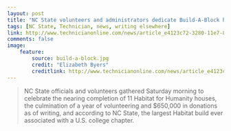 ```yaml
---
layout: post
title: "NC State volunteers and administrators dedicate Build-A-Block houses"
tags: [NC State, Technician, news, writing elsewhere]
link: http://www.technicianonline.com/news/article_e4123c72-3280-11e7-8ec9-6373dd0b4e06.html
comments: false
image:
    feature:
        source: build-a-block.jpg
        credit: "Elizabeth Byers"
        creditlink: http://www.technicianonline.com/news/article_e4123c72-3280-11e7-8ec9-6373dd0b4e06.html
---
```

> NC State officials and volunteers gathered Saturday morning to celebrate the nearing completion of 11 Habitat for Humanity houses, the culmination of a year of volunteering and $650,000 in donations as of writing, and according to NC State, the largest Habitat build ever associated with a U.S. college chapter.